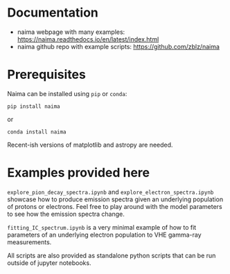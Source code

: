 # Documentation

* naima webpage with many examples: https://naima.readthedocs.io/en/latest/index.html 
* naima github repo with example scripts: https://github.com/zblz/naima

# Prerequisites

Naima can be installed using `pip` or `conda`:
    
    pip install naima

or

    conda install naima

Recent-ish versions of matplotlib and astropy are needed.

# Examples provided here

`explore_pion_decay_spectra.ipynb` and `explore_electron_spectra.ipynb` showcase how to produce emission spectra given an underlying population of protons or electrons. Feel free to play around with the model parameters to see how the emission spectra change.

`fitting_IC_spectrum.ipynb` is a very minimal example of how to fit parameters of an underlying electron population to VHE gamma-ray measurements.

All scripts are also provided as standalone python scripts that can be run outside of  jupyter notebooks.
